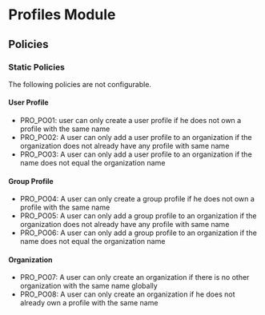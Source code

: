 # Profiles Module

## Policies

### Static Policies

The following policies are not configurable.

#### User Profile

 - PRO_PO01: user can only create a user profile if he does not own a profile with the same name
 - PRO_PO02: A user can only add a user profile to an organization if the organization does not already have any profile with same name
 - PRO_PO03: A user can only add a user profile to an organization if the name does not equal the organization name

#### Group Profile

 - PRO_PO04: A user can only create a group profile if he does not own a profile with the same name
 - PRO_PO05: A user can only add a group profile to an organization if the organization does not already have any profile with same name
 - PRO_PO06: A user can only add a group profile to an organization if the name does not equal the organization name

#### Organization

 - PRO_PO07: A user can only create an organization if there is no other organization with the same name globally
 - PRO_PO08: A user can only create an organization if he does not already own a profile with the same name
